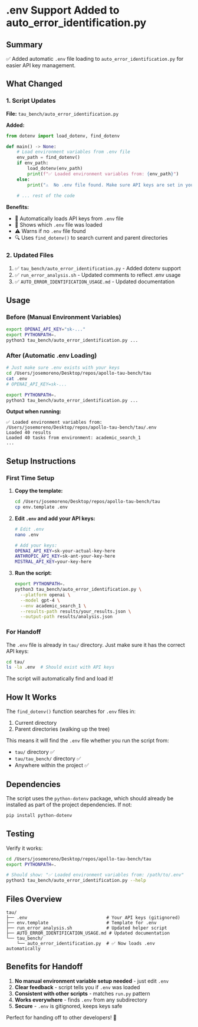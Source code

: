 # .env Support Added to auto_error_identification.py

## Summary

✅ Added automatic `.env` file loading to `auto_error_identification.py` for easier API key management.

## What Changed

### 1. Script Updates

**File:** `tau_bench/auto_error_identification.py`

**Added:**
```python
from dotenv import load_dotenv, find_dotenv

def main() -> None:
    # Load environment variables from .env file
    env_path = find_dotenv()
    if env_path:
        load_dotenv(env_path)
        print(f"✅ Loaded environment variables from: {env_path}")
    else:
        print("⚠️  No .env file found. Make sure API keys are set in your environment.")
    
    # ... rest of the code
```

**Benefits:**
- 🔑 Automatically loads API keys from `.env` file
- 📍 Shows which `.env` file was loaded
- ⚠️ Warns if no `.env` file found
- 🔍 Uses `find_dotenv()` to search current and parent directories

### 2. Updated Files

1. ✅ `tau_bench/auto_error_identification.py` - Added dotenv support
2. ✅ `run_error_analysis.sh` - Updated comments to reflect .env usage
3. ✅ `AUTO_ERROR_IDENTIFICATION_USAGE.md` - Updated documentation

## Usage

### Before (Manual Environment Variables)

```bash
export OPENAI_API_KEY="sk-..."
export PYTHONPATH=.
python3 tau_bench/auto_error_identification.py ...
```

### After (Automatic .env Loading)

```bash
# Just make sure .env exists with your keys
cd /Users/josemoreno/Desktop/repos/apollo-tau-bench/tau
cat .env
# OPENAI_API_KEY=sk-...

export PYTHONPATH=.
python3 tau_bench/auto_error_identification.py ...
```

**Output when running:**
```
✅ Loaded environment variables from: /Users/josemoreno/Desktop/repos/apollo-tau-bench/tau/.env
Loaded 40 results
Loaded 40 tasks from environment: academic_search_1
...
```

## Setup Instructions

### First Time Setup

1. **Copy the template:**
   ```bash
   cd /Users/josemoreno/Desktop/repos/apollo-tau-bench/tau
   cp env.template .env
   ```

2. **Edit `.env` and add your API keys:**
   ```bash
   # Edit .env
   nano .env
   
   # Add your keys:
   OPENAI_API_KEY=sk-your-actual-key-here
   ANTHROPIC_API_KEY=sk-ant-your-key-here
   MISTRAL_API_KEY=your-key-here
   ```

3. **Run the script:**
   ```bash
   export PYTHONPATH=.
   python3 tau_bench/auto_error_identification.py \
     --platform openai \
     --model gpt-4 \
     --env academic_search_1 \
     --results-path results/your_results.json \
     --output-path results/analysis.json
   ```

### For Handoff

The `.env` file is already in `tau/` directory. Just make sure it has the correct API keys:

```bash
cd tau/
ls -la .env  # Should exist with API keys
```

The script will automatically find and load it!

## How It Works

The `find_dotenv()` function searches for `.env` files in:
1. Current directory
2. Parent directories (walking up the tree)

This means it will find the `.env` file whether you run the script from:
- `tau/` directory ✅
- `tau/tau_bench/` directory ✅
- Anywhere within the project ✅

## Dependencies

The script uses the `python-dotenv` package, which should already be installed as part of the project dependencies. If not:

```bash
pip install python-dotenv
```

## Testing

Verify it works:

```bash
cd /Users/josemoreno/Desktop/repos/apollo-tau-bench/tau
export PYTHONPATH=.

# Should show: "✅ Loaded environment variables from: /path/to/.env"
python3 tau_bench/auto_error_identification.py --help
```

## Files Overview

```
tau/
├── .env                              # Your API keys (gitignored)
├── env.template                      # Template for .env
├── run_error_analysis.sh             # Updated helper script
├── AUTO_ERROR_IDENTIFICATION_USAGE.md # Updated documentation
└── tau_bench/
    └── auto_error_identification.py  # ✅ Now loads .env automatically
```

## Benefits for Handoff

1. **No manual environment variable setup needed** - just edit `.env`
2. **Clear feedback** - script tells you if `.env` was loaded
3. **Consistent with other scripts** - matches `run.py` pattern
4. **Works everywhere** - finds `.env` from any subdirectory
5. **Secure** - `.env` is gitignored, keeps keys safe

Perfect for handing off to other developers! 🎉

